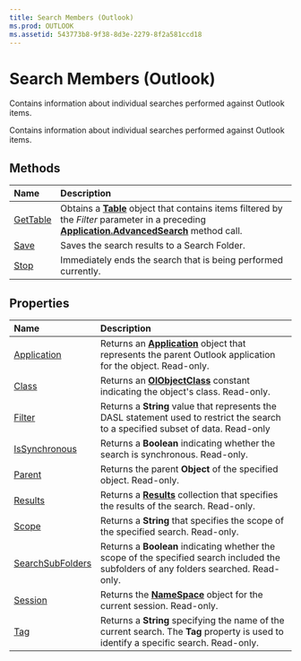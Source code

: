 ```yaml
---
title: Search Members (Outlook)
ms.prod: OUTLOOK
ms.assetid: 543773b8-9f38-8d3e-2279-8f2a581ccd18
---
```



# Search Members (Outlook)
Contains information about individual searches performed against Outlook items.

Contains information about individual searches performed against Outlook items.


## Methods



|**Name**|**Description**|
|:-----|:-----|
|[GetTable](search-gettable-method-outlook.md)|Obtains a  **[Table](table-object-outlook.md)** object that contains items filtered by the _Filter_ parameter in a preceding **[Application.AdvancedSearch](application-advancedsearch-method-outlook.md)** method call.|
|[Save](search-save-method-outlook.md)|Saves the search results to a Search Folder.|
|[Stop](search-stop-method-outlook.md)|Immediately ends the search that is being performed currently.|

## Properties



|**Name**|**Description**|
|:-----|:-----|
|[Application](search-application-property-outlook.md)|Returns an  **[Application](application-object-outlook.md)** object that represents the parent Outlook application for the object. Read-only.|
|[Class](search-class-property-outlook.md)|Returns an  **[OlObjectClass](olobjectclass-enumeration-outlook.md)** constant indicating the object's class. Read-only.|
|[Filter](search-filter-property-outlook.md)|Returns a  **String** value that represents the DASL statement used to restrict the search to a specified subset of data. Read-only|
|[IsSynchronous](search-issynchronous-property-outlook.md)|Returns a  **Boolean** indicating whether the search is synchronous. Read-only.|
|[Parent](search-parent-property-outlook.md)|Returns the parent  **Object** of the specified object. Read-only.|
|[Results](search-results-property-outlook.md)|Returns a  **[Results](results-object-outlook.md)** collection that specifies the results of the search. Read-only.|
|[Scope](search-scope-property-outlook.md)|Returns a  **String** that specifies the scope of the specified search. Read-only.|
|[SearchSubFolders](search-searchsubfolders-property-outlook.md)|Returns a  **Boolean** indicating whether the scope of the specified search included the subfolders of any folders searched. Read-only.|
|[Session](search-session-property-outlook.md)|Returns the  **[NameSpace](namespace-object-outlook.md)** object for the current session. Read-only.|
|[Tag](search-tag-property-outlook.md)|Returns a  **String** specifying the name of the current search. The **Tag** property is used to identify a specific search. Read-only.|

